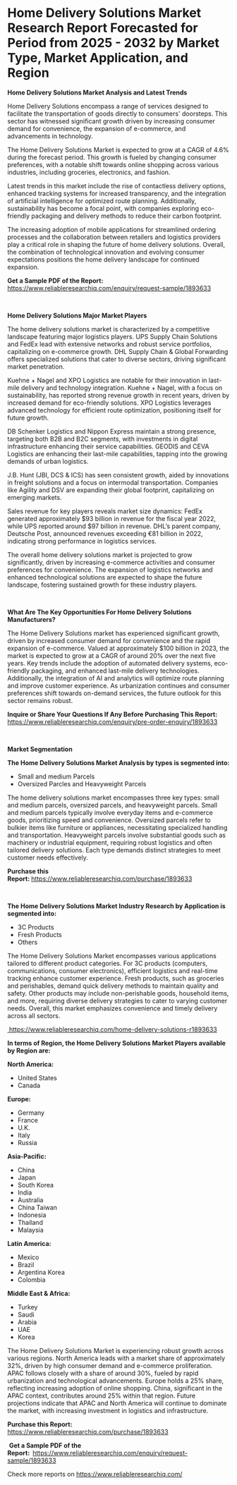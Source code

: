 <p><h1>Home Delivery Solutions Market Research Report Forecasted for Period from 2025 -  2032 by Market Type, Market Application, and Region</h1></p><p><strong>Home Delivery Solutions Market Analysis and Latest Trends</strong></p>
<p><p>Home Delivery Solutions encompass a range of services designed to facilitate the transportation of goods directly to consumers' doorsteps. This sector has witnessed significant growth driven by increasing consumer demand for convenience, the expansion of e-commerce, and advancements in technology. </p><p>The Home Delivery Solutions Market is expected to grow at a CAGR of 4.6% during the forecast period. This growth is fueled by changing consumer preferences, with a notable shift towards online shopping across various industries, including groceries, electronics, and fashion. </p><p>Latest trends in this market include the rise of contactless delivery options, enhanced tracking systems for increased transparency, and the integration of artificial intelligence for optimized route planning. Additionally, sustainability has become a focal point, with companies exploring eco-friendly packaging and delivery methods to reduce their carbon footprint. </p><p>The increasing adoption of mobile applications for streamlined ordering processes and the collaboration between retailers and logistics providers play a critical role in shaping the future of home delivery solutions. Overall, the combination of technological innovation and evolving consumer expectations positions the home delivery landscape for continued expansion.</p></p>
<p><strong>Get a Sample PDF of the Report:&nbsp;</strong> <a href="https://www.reliableresearchiq.com/enquiry/request-sample/1893633?utm_campaign=1743&utm_medium=2&utm_source=Github&utm_content=ia&utm_term=11032025&utm_id=home-delivery-solutions">https://www.reliableresearchiq.com/enquiry/request-sample/1893633</a></p>
<p>&nbsp;</p>
<p><strong>Home Delivery Solutions Major Market Players</strong></p>
<p><p>The home delivery solutions market is characterized by a competitive landscape featuring major logistics players. UPS Supply Chain Solutions and FedEx lead with extensive networks and robust service portfolios, capitalizing on e-commerce growth. DHL Supply Chain & Global Forwarding offers specialized solutions that cater to diverse sectors, driving significant market penetration.</p><p>Kuehne + Nagel and XPO Logistics are notable for their innovation in last-mile delivery and technology integration. Kuehne + Nagel, with a focus on sustainability, has reported strong revenue growth in recent years, driven by increased demand for eco-friendly solutions. XPO Logistics leverages advanced technology for efficient route optimization, positioning itself for future growth.</p><p>DB Schenker Logistics and Nippon Express maintain a strong presence, targeting both B2B and B2C segments, with investments in digital infrastructure enhancing their service capabilities. GEODIS and CEVA Logistics are enhancing their last-mile capabilities, tapping into the growing demands of urban logistics.</p><p>J.B. Hunt (JBI, DCS & ICS) has seen consistent growth, aided by innovations in freight solutions and a focus on intermodal transportation. Companies like Agility and DSV are expanding their global footprint, capitalizing on emerging markets.</p><p>Sales revenue for key players reveals market size dynamics: FedEx generated approximately $93 billion in revenue for the fiscal year 2022, while UPS reported around $97 billion in revenue. DHL’s parent company, Deutsche Post, announced revenues exceeding €81 billion in 2022, indicating strong performance in logistics services.</p><p>The overall home delivery solutions market is projected to grow significantly, driven by increasing e-commerce activities and consumer preferences for convenience. The expansion of logistics networks and enhanced technological solutions are expected to shape the future landscape, fostering sustained growth for these industry players.</p></p>
<p>&nbsp;</p>
<p><strong>What Are The Key Opportunities For Home Delivery Solutions Manufacturers?</strong></p>
<p><p>The Home Delivery Solutions market has experienced significant growth, driven by increased consumer demand for convenience and the rapid expansion of e-commerce. Valued at approximately $100 billion in 2023, the market is expected to grow at a CAGR of around 20% over the next five years. Key trends include the adoption of automated delivery systems, eco-friendly packaging, and enhanced last-mile delivery technologies. Additionally, the integration of AI and analytics will optimize route planning and improve customer experience. As urbanization continues and consumer preferences shift towards on-demand services, the future outlook for this sector remains robust.</p></p>
<p><strong>Inquire or Share Your Questions If Any Before Purchasing This Report:</strong> <a href="https://www.reliableresearchiq.com/enquiry/pre-order-enquiry/1893633?utm_campaign=1743&utm_medium=2&utm_source=Github&utm_content=ia&utm_term=11032025&utm_id=home-delivery-solutions">https://www.reliableresearchiq.com/enquiry/pre-order-enquiry/1893633</a></p>
<p>&nbsp;</p>
<p><strong>Market Segmentation</strong></p>
<p><strong>The Home Delivery Solutions Market Analysis by types is segmented into:</strong></p>
<p><ul><li>Small and medium Parcels</li><li>Oversized Parcles and Heavyweight Parcels</li></ul></p>
<p><p>The home delivery solutions market encompasses three key types: small and medium parcels, oversized parcels, and heavyweight parcels. Small and medium parcels typically involve everyday items and e-commerce goods, prioritizing speed and convenience. Oversized parcels refer to bulkier items like furniture or appliances, necessitating specialized handling and transportation. Heavyweight parcels involve substantial goods such as machinery or industrial equipment, requiring robust logistics and often tailored delivery solutions. Each type demands distinct strategies to meet customer needs effectively.</p></p>
<p><strong>Purchase this Report:&nbsp;</strong><a href="https://www.reliableresearchiq.com/purchase/1893633?utm_campaign=1743&utm_medium=2&utm_source=Github&utm_content=ia&utm_term=11032025&utm_id=home-delivery-solutions">https://www.reliableresearchiq.com/purchase/1893633</a></p>
<p>&nbsp;</p>
<p><strong>The Home Delivery Solutions Market Industry Research by Application is segmented into:</strong></p>
<p><ul><li>3C Products</li><li>Fresh Products</li><li>Others</li></ul></p>
<p><p>The Home Delivery Solutions Market encompasses various applications tailored to different product categories. For 3C products (computers, communications, consumer electronics), efficient logistics and real-time tracking enhance customer experience. Fresh products, such as groceries and perishables, demand quick delivery methods to maintain quality and safety. Other products may include non-perishable goods, household items, and more, requiring diverse delivery strategies to cater to varying customer needs. Overall, this market emphasizes convenience and timely delivery across all sectors.</p></p>
<p><a href="https://www.reliableresearchiq.com/home-delivery-solutions-r1893633?utm_campaign=1743&utm_medium=2&utm_source=Github&utm_content=ia&utm_term=11032025&utm_id=home-delivery-solutions">&nbsp;https://www.reliableresearchiq.com/home-delivery-solutions-r1893633</a></p>
<p><strong>In terms of Region, the Home Delivery Solutions Market Players available by Region are:</strong></p>
<p>
    <p> <strong> North America: </strong>
        <ul>
            <li>United States</li>
            <li>Canada</li>
        </ul>
        </p> 
    <p> <strong> Europe: </strong>
        <ul>
            <li>Germany</li>
            <li>France</li>
            <li>U.K.</li>
            <li>Italy</li>
            <li>Russia</li>
        </ul>
        </p> 
    <p> <strong> Asia-Pacific: </strong>
        <ul>
            <li>China</li>
            <li>Japan</li>
            <li>South Korea</li>
            <li>India</li>
            <li>Australia</li>
            <li>China Taiwan</li>
            <li>Indonesia</li>
            <li>Thailand</li>
            <li>Malaysia</li>
        </ul>
        </p> 
    <p> <strong> Latin America: </strong>
        <ul>
            <li>Mexico</li>
            <li>Brazil</li>
            <li>Argentina Korea</li>
            <li>Colombia</li>
        </ul>
        </p> 
    <p> <strong> Middle East & Africa: </strong>
        <ul>
            <li>Turkey</li>
            <li>Saudi</li>
            <li>Arabia</li>
            <li>UAE</li>
            <li>Korea</li>
        </ul>
    </p>
    </p>
<p><p>The Home Delivery Solutions Market is experiencing robust growth across various regions. North America leads with a market share of approximately 32%, driven by high consumer demand and e-commerce proliferation. APAC follows closely with a share of around 30%, fueled by rapid urbanization and technological advancements. Europe holds a 25% share, reflecting increasing adoption of online shopping. China, significant in the APAC context, contributes around 25% within that region. Future projections indicate that APAC and North America will continue to dominate the market, with increasing investment in logistics and infrastructure.</p></p>
<p><strong>Purchase this Report: </strong><a href="https://www.reliableresearchiq.com/purchase/1893633?utm_campaign=1743&utm_medium=2&utm_source=Github&utm_content=ia&utm_term=11032025&utm_id=home-delivery-solutions">https://www.reliableresearchiq.com/purchase/1893633</a></p>
<p>&nbsp;<strong>Get a Sample PDF of the Report:&nbsp;&nbsp;</strong><a href="https://www.reliableresearchiq.com/enquiry/request-sample/1893633?utm_campaign=1743&utm_medium=2&utm_source=Github&utm_content=ia&utm_term=11032025&utm_id=home-delivery-solutions">https://www.reliableresearchiq.com/enquiry/request-sample/1893633</a></p>
<p><strong></strong></p>
<p>Check more reports on <a href="https://www.reliableresearchiq.com/?utm_campaign=1743&utm_medium=2&utm_source=Github&utm_content=ia&utm_term=11032025&utm_id=home-delivery-solutions">https://www.reliableresearchiq.com/</a></p>